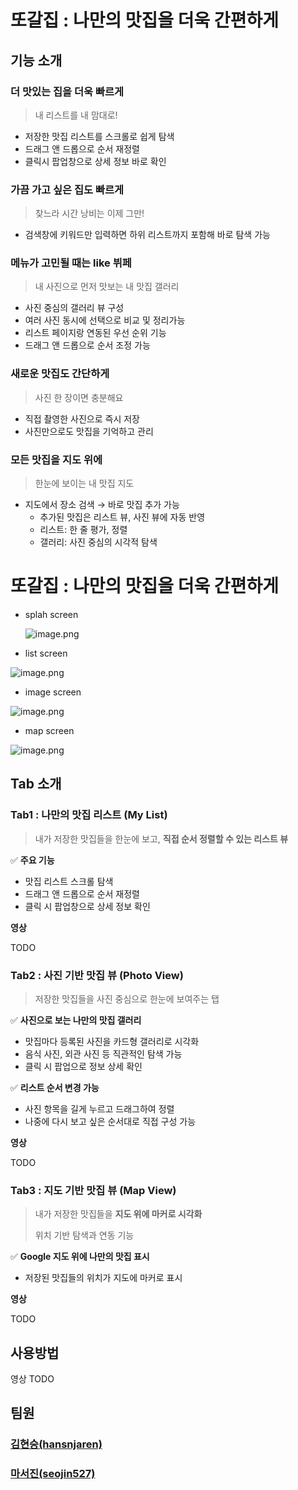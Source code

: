 # 또갈집 : 나만의 맛집을 더욱 간편하게

## 기능 소개

### 더 맛있는 집을 더욱 빠르게

> 내 리스트를 내 맘대로!

* 저장한 맛집 리스트를 스크롤로 쉽게 탐색 
* 드래그 앤 드롭으로 순서 재정렬 
* 클릭시 팝업창으로 상세 정보 바로 확인

### 가끔 가고 싶은 집도 빠르게

> 찾느라 시간 낭비는 이제 그만!

* 검색창에 키워드만 입력하면 하위 리스트까지 포함해 바로 탐색 가능

### 메뉴가 고민될 때는 like 뷔페

> 내 사진으로 먼저 맛보는 내 맛집 갤러리

* 사진 중심의 갤러리 뷰 구성
* 여러 사진 동시에 선택으로 비교 및 정리가능
* 리스트 페이지랑 연동된 우선 순위 기능
* 드래그 앤 드롭으로 순서 조정 가능

### 새로운 맛집도 간단하게

> 사진 한 장이면 충분해요

* 직접 촬영한 사진으로 즉시 저장
* 사진만으로도 맛집을 기억하고 관리

### 모든 맛집을 지도 위에

> 한눈에 보이는 내 맛집 지도

* 지도에서 장소 검색 → 바로 맛집 추가 가능 
  - 추가된 맛집은 리스트 뷰, 사진 뷰에 자동 반영 
  - 리스트: 한 줄 평가, 정렬 
  - 갤러리: 사진 중심의 시각적 탐색


# 또갈집 : 나만의 맛집을 더욱 간편하게

- splah screen
    
    ![image.png](attachment:4b8dd687-ffca-4b43-b3e3-f2cd03dcc4e3:image.png)
    

- list screen

![image.png](attachment:2d88e58b-dd61-4112-bc33-27edd66b0e5f:image.png)

- image screen

![image.png](attachment:6269d47c-ce0e-41c9-a921-f65066c83477:image.png)

- map screen

![image.png](attachment:0cbb6cfc-3488-488e-adac-71150c6452ef:image.png)

## Tab 소개
### Tab1 : 나만의 맛집 리스트 (My List)

> 내가 저장한 맛집들을 한눈에 보고, **직접 순서 정렬할 수 있는 리스트 뷰**

✅ **주요 기능**

- 맛집 리스트 스크롤 탐색
- 드래그 앤 드롭으로 순서 재정렬
- 클릭 시 팝업창으로 상세 정보 확인

**영상**

TODO

### Tab2 : **사진 기반 맛집 뷰 (Photo View)**

> 저장한 맛집들을 사진 중심으로 한눈에 보여주는 탭

✅ **사진으로 보는 나만의 맛집 갤러리**

- 맛집마다 등록된 사진을 카드형 갤러리로 시각화
- 음식 사진, 외관 사진 등 직관적인 탐색 가능
- 클릭 시 팝업으로 정보 상세 확인

✅ **리스트 순서 변경 가능**

- 사진 항목을 길게 누르고 드래그하여 정렬
- 나중에 다시 보고 싶은 순서대로 직접 구성 가능

**영상**

TODO

### Tab3 :  지도 기반 맛집 뷰 (Map View)

> 내가 저장한 맛집들을 **지도 위에 마커로 시각화**
> 
> 위치 기반 탐색과 연동 기능

✅ **Google 지도 위에 나만의 맛집 표시**

- 저장된 맛집들의 위치가 지도에 마커로 표시

**영상**

TODO

## 사용방법

영상 TODO

## 팀원
### [김현승(hansnjaren)](https://github.com/hansnjaren)
### [마서진(seojin527)](https://github.com/seojin527)
